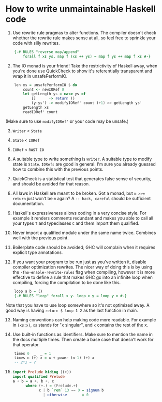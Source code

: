 # How to write unmaintainable Haskell code

1. Use rewrite rule pragmas to alter functions. The compiler doesn't check whether the rewrite rule makes sense at all, so feel free to sprinkle your code with silly rewrites.
```haskell
    {-# RULES "reverse map/append"
        forall f xs ys. map f (xs ++ ys) = map f ys ++ map f xs #-}
```

2. The IO monad is your friend! Take the restrictivity of Haskell away, when you're done use QuickCheck to show  it's referentially transparent and wrap it in unsafePerformIO.
```haskell
    len xs = unsafePerformIO $ do
        count <- newIORef 0
        let getLength ys = case ys of
            []      -> return ()
            (y:ys') -> modifyIORef' count (+1) >> getLength ys'
        getLength xs
        readIORef' count
```
(Make sure to use `modifyIORef'` or your code may be unsafe.)

3. `Writer` < `State`

4. `State` < `IORef`

5. `IORef` < `RWST IO`

6. A suitable type to write something is `Writer`. A suitable type to modify state is `State`. `IORefs` are good in general. I'm sure you already guessed how to combine this with the previous points.

7. QuickCheck is a statistical test that generates false sense of security, and should be avoided for that reason.

8. All laws in Haskell are meant to be broken. Got a monad, but `m >>= return` just won't be `m` again? A `-- hack, careful` should be sufficient documentation.

9. Haskell's expressiveness allows coding in a very concise style. For example it renders comments redundant and makes you able to call all your types `T` and typeclasses `C` and them import them qualified.

10. Never import a qualified module under the same name twice. Combines well with the previous point.

11. Boilerplate code should be avoided; GHC will complain when it requires explicit type annotations.

12. If you want your program to be run just as you've written it, disable compiler optimization rewrites. The nicer way of doing this is by using the `-fno-enable-rewrite-rules` flag when compiling, however it is more effective to define a rule that makes GHC go into an infinite loop when compiling, forcing the compilation to be done like this.
```haskell
    loop a b = ()
    {-# RULES "loop" forall x y. loop x y = loop y x #-}
```
Note that you have to use loop somewhere so it's not optimized away. A good way is having `return $ loop 1 2` as the last function in main.

13. Naming conventions can help making code more readable. For example in `(xs:x)`, `xs` stands for "x singular", and `x` contains the rest of the x.

14. Use built-in functions as identifiers. Make sure to mention the name in the docs multiple times. Then create a base case that doesn't work for that operator.
```haskell
    times 0  _  _ = 1
    times n (+) x = x + power (n-1) (+) x
    -- 2*3 = ?
```

15. ```haskell
    import Prelude hiding ((+))
    import qualified Prelude
    a + b = a +. b +. c
          where (+.) = (Prelude.+)
                c | b `rem` 13 == 0 = signum b
                  | otherwise       = 0
```